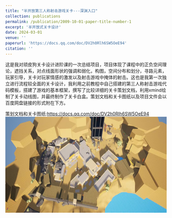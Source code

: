 ```yaml
---
title: "半开放第三人称射击游戏关卡---深渊入口"
collection: publications
permalink: /publication/2009-10-01-paper-title-number-1
excerpt: '半开放式关卡设计'
date: 2024-03-01
venue: ''
paperurl: 'https://docs.qq.com/doc/DV2h0Rlh6SW5OeE94'
citation: ''
---
```


这是我对顽皮狗关卡设计进阶课的一次总结项目，项目体现了课程中的正负空间理论，遮挡关系，对点线面形状的强调和弱化，构图，空间分布和划分，寻路元素，玩家引导，关卡对玩家情感的激发以及射击游戏中掩体的射击。这也是我第一次独立进行流程较全面的关卡设计，我利用之前教程中自己搭建的第三人称射击游戏代码模板，搭建了游戏的基本框架，撰写了比较详细的关卡策划文档，利用xmind绘制了关卡动线图，并最终制作了关卡白盒。策划文档和关卡图纸以及项目文件会以百度网盘链接的形式附在下方。  

策划文档和关卡图纸:https://docs.qq.com/doc/DV2h0Rlh6SW5OeE94  
<img src="https://github.com/CANNON999/CANNON999.github.io/blob/master/_publications/Entrance_of_Abyss.jpg" height = "300" alt="Entrance_of_Abyss" align=center />
